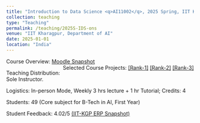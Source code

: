 ```yaml
---
title: "Introduction to Data Science <q>AI11002</q>, 2025 Spring, IIT Kharagpur"
collection: teaching
type: "Teaching"
permalink: /teaching/2025S-IDS-ons
venue: "IIT Kharagpur, Department of AI"
date: 2025-01-01
location: "India"
---
```

Course Overview: <a href="../files/Teaching_DS_2025S_ons.pdf">Moodle Snapshot</a> 
<span style="float:right;">
       Selected Course Projects:  <a href="https://colab.research.google.com/drive/1rrTGboJ7aiTUwuVp_wXVbJms6r9OUN3l?usp=sharing">&#91;Rank-1&#93;</a>  <a href="https://colab.research.google.com/drive/1af44GQfS6STH4vzQflKOjw6Ewnuj3tgG?usp=sharing">&#91;Rank-2&#93;</a>  <a href="https://colab.research.google.com/drive/16QjLxvbEnptP1JrAPurNaHrf47NRJKuA?usp=sharing">&#91;Rank-3&#93;</a> 
    </span>
<p>
Teaching Distribution: Sole Instructor. 
</p>
<p>
Logistics: In-person Mode, Weekly 3 hrs lecture + 1 hr Tutorial; Credits: 4
</p>
<p>
Students: 49 (Core subject for B-Tech in AI, First Year)
</p>
<p>
Student Feedback: 4.02/5 <a href="../files/DS_2025S_ons.JPG">(IIT-KGP ERP Snapshot)</a>
</p>


